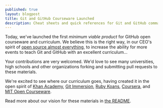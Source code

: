 ```yaml
---
published: true
layout: blogpost
title: Git and GitHub Courseware Launched
description: Cheat sheets and quick references for Git and GitHub commands.
---
```


Today, we've launched the first _minimum viable product_ for GitHub open courseware and curriculum. We believe this is the right way, in our CEO's spirit of [open source almost everything](http://tom.preston-werner.com/2011/11/22/open-source-everything.html), to increase the ability for more events to teach Git and GitHub with an excellent curriculum...

Your contributions are very welcomed. We'd love to see many universities, high schools and other organizations forking and submitting pull requests to these materials.

We're excited to see where our curriculum goes, having created it in the open spirit of [Khan Academy](http://www.khanacademy.org), [Git Immersion](http://gitimmersion.com), [Ruby Koans](http://rubykoans.com), [Coursera](https://www.coursera.org), and [MIT Open Courseware](http://ocw.mit.edu/index.htm).

Read more about our vision for these materials in [the README](https://github.com/github/teach.github.com/blob/gh-pages/README.md).
